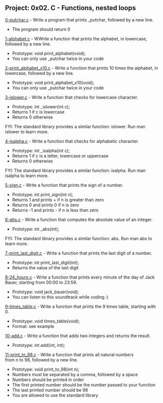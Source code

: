 ## Project: 0x02. C - Functions, nested loops

[0-putchar.c](./0-putchar.c) - Write a program that prints _putchar, followed by a new line.

* The program should return 0

[1-alphabet.c](./1-alphabet.c) - WWrite a function that prints the alphabet, in lowercase, followed by a new line.

* Prototype: void print_alphabet(void);
* You can only use _putchar twice in your code

[2-print_alphabet_x10.c](./2-print_alphabet_x10.c) - Write a function that prints 10 times the alphabet, in lowercase, followed by a new line.
* Prototype: void print_alphabet_x10(void);
* You can only use _putchar twice in your code

[3-islower.c](./3-islower.c) - Write a function that checks for lowercase character.

* Prototype: int _islower(int c);
* Returns 1 if c is lowercase
* Returns 0 otherwise

FYI: The standard library provides a similar function: islower. Run man islower to learn more.

[4-isalpha.c](./4-isalpha.c) - Write a function that checks for alphabetic character.

* Prototype: int _isalpha(int c);
* Returns 1 if c is a letter, lowercase or uppercase
* Returns 0 otherwise

FYI: The standard library provides a similar function: isalpha. Run man isalpha to learn more.

[5-sign.c](./5-sign.c) - Write a function that prints the sign of a number.

* Prototype: int print_sign(int n);
* Returns 1 and prints + if n is greater than zero
* Returns 0 and prints 0 if n is zero
* Returns -1 and prints - if n is less than zero

[6-abs.c](./6-abs.c) - Write a function that computes the absolute value of an integer.

* Prototype: int _abs(int);

FYI: The standard library provides a similar function: abs. Run man abs to learn more.

[7-print_last_digit.c](./7-print_last_digit.c) - Write a function that prints the last digit of a number.

* Prototype: int print_last_digit(int);
* Returns the value of the last digit

[8-24_hours.c](./8-24_hours.c) - Write a function that prints every minute of the day of Jack Bauer, starting from 00:00 to 23:59.

* Prototype: void jack_bauer(void);
* You can listen to this soundtrack while coding :)

[9-times_table.c](./9-times_table.c) - Write a function that prints the 9 times table, starting with 0.

* Prototype: void times_table(void);
* Format: see example

[10-add.c](./10-add.c) - Write a function that adds two integers and returns the result.

* Prototype: int add(int, int);

[11-print_to_98.c](./11-print_to_98.c) - Write a function that prints all natural numbers from n to 98, followed by a new line.

* Prototype: void print_to_98(int n);
* Numbers must be separated by a comma, followed by a space
* Numbers should be printed in order
* The first printed number should be the number passed to your function
* The last printed number should be 98
* You are allowed to use the standard library
